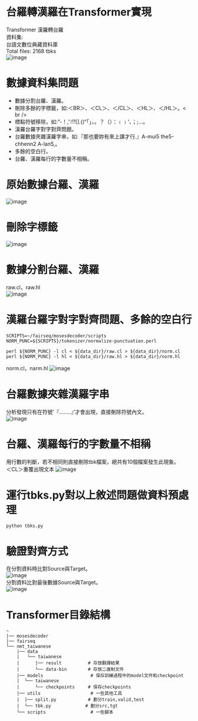 # 台羅轉漢羅在Transformer實現

Transformer 漢羅轉台羅<br />
資料集:<br />
台語文數位典藏資料庫<br />
Total files: 2168 tbks<br />
  ![image](https://user-images.githubusercontent.com/93703407/210074703-962a9741-827d-4a95-aac8-d93c2d61e81a.png)

# 數據資料集問題
* 數據分割台羅、漢羅。<br />
* 刪除多餘的字標籤，如:＜BR＞、＜CL＞、＜/CL＞、＜HL＞、＜/HL＞。< br />
* 標點符號移除，如:”-！,':!?[].()“「」，。？（）：﹙﹚‘、；;…。<br />
* 漢羅台羅字對字對齊問題。<br />
* 台羅數據夾雜漢羅字串，如:『那也要妳有來上課才行.』A-mui5 the5-chhenn2 A-lan5,。<br />
* 多餘的空白行。<br />
* 台羅、漢羅每行的字數量不相稱。<br />

# 原始數據<CL>台羅</CL>、<HL>漢羅</HL>
  ![image](https://user-images.githubusercontent.com/93703407/210075640-37962814-630e-4f5f-8d2a-2d2b8804287f.png)

# 刪除字標籤
  ![image](https://user-images.githubusercontent.com/93703407/210075872-b1e406cb-5bcc-4874-8206-b7215785cdca.png)

# 數據分割台羅、漢羅
raw.cl，raw.hl<br />
![image](https://user-images.githubusercontent.com/93703407/210077139-b24bb4b7-16d6-48b8-ac33-1b53bc13c91a.png)

# 漢羅台羅字對字對齊問題、多餘的空白行

    SCRIPTS=~/fairseq/mosesdecoder/scripts
    NORM_PUNC=${SCRIPTS}/tokenizer/normalize-punctuation.perl

    perl ${NORM_PUNC} -l cl < ${data_dir}/raw.cl > ${data_dir}/norm.cl
    perl ${NORM_PUNC} -l hl < ${data_dir}/raw.hl > ${data_dir}/norm.hl
norm.cl，narm.hl
![image](https://user-images.githubusercontent.com/93703407/210079072-2bddf18c-af05-4a74-9494-a32ffbee3ed5.png)
 
    
# 台羅數據夾雜漢羅字串
分析發現只有在符號’『……..』’才會出現，直接刪除符號內文。<br />
![image](https://user-images.githubusercontent.com/93703407/210078124-13198c10-3ad2-4bab-8b8d-cd4695fecf7e.png)


# 台羅、漢羅每行的字數量不相稱
用行數的判斷，若不相同則直接刪除tbk檔案，總共有10個檔案發生此現象。<br />
＜CL＞重覆出現文本
![image](https://user-images.githubusercontent.com/93703407/210078062-aa0177e2-e1ae-48fb-93a9-3e3a5e1c0798.png)

# 運行tbks.py對以上敘述問題做資料預處理
    python tbks.py

# 驗證對齊方式
在分割資料時比對Source與Target。<br />
![image](https://user-images.githubusercontent.com/93703407/210078711-436b0d92-aa74-4138-bd60-d5dd9f0557bd.png)
<br />
分割資料比對最後數據Source與Target。<br />
![image](https://user-images.githubusercontent.com/93703407/210078796-b2d7ee94-5b34-40ea-93e7-4af0709c5780.png)

# Transformer目錄結構
    ~
    |── mosesdecoder
    |── fairseq
    └── nmt_taiwanese
        |── data
        |   └── taiwanese
        |      |── result          # 存放翻譯結果
        |      └── data-bin        # 存放二進制文件
        |── models                  # 保存訓練過程中的model文件和checkpoint
        |  └── taiwanese
        |      └── checkpoints     # 保存checkpoints
        |── utils                   # 一些其他工具
        |  |── split.py            # 劃分train,valid,test
        |  └── tbk.py             # 劃分src,tgt
        └── scripts                 # 一些腳本



